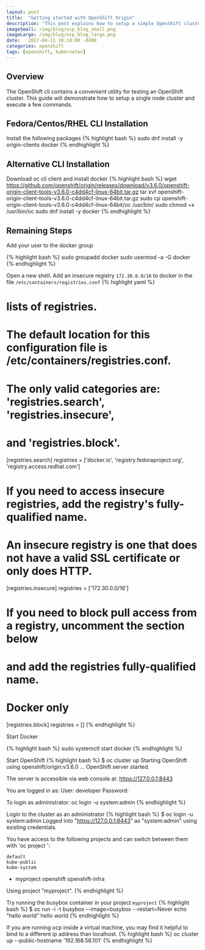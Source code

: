 ```yaml
---
layout: post
title:  "Getting started with OpenShift Origin"
description: "This post explains how to setup a simple OpenShift cluster"
imageSmall: /img/blog/ocp_blog_small.png
imageLarge: /img/blog/ocp_blog_large.png
date:   2017-04-11 10:18:00 -0400
categories: openshift
tags: [openshift, kubernetes]
---
```


## Overview
The OpenShift cli contains a convenient utility for testing an OpenShift cluster.  This guide will demonstrate how to
setup a single node cluster and execute a few commands.

## Fedora/Centos/RHEL CLI Installation
Install the following packages
{% highlight bash %}
sudo dnf install -y origin-clients docker
{% endhighlight %}

## Alternative CLI Installation
Download oc cli client and install docker
{% highlight bash %}
wget https://github.com/openshift/origin/releases/download/v3.6.0/openshift-origin-client-tools-v3.6.0-c4dd4cf-linux-64bit.tar.gz
tar xvf openshift-origin-client-tools-v3.6.0-c4dd4cf-linux-64bit.tar.gz
sudo cp openshift-origin-client-tools-v3.6.0-c4dd4cf-linux-64bit/oc /usr/bin/
sudo chmod +x /usr/bin/oc
sudo dnf install -y docker
{% endhighlight %}

## Remaining Steps

Add your user to the docker group

{% highlight bash %}
sudo groupadd docker
sudo usermod -a -G docker <user name>
{% endhighlight %}

Open a new shell.  Add an insecure registry ```172.30.0.0/16``` to docker in the file ```/etc/containers/registries.conf```
{% highlight yaml %}
# lists of registries.

# The default location for this configuration file is /etc/containers/registries.conf.

# The only valid categories are: 'registries.search', 'registries.insecure',
# and 'registries.block'.

[registries.search]
registries = ['docker.io', 'registry.fedoraproject.org', 'registry.access.redhat.com']

# If you need to access insecure registries, add the registry's fully-qualified name.
# An insecure registry is one that does not have a valid SSL certificate or only does HTTP.
[registries.insecure]
registries = ['172.30.0.0/16']


# If you need to block pull access from a registry, uncomment the section below
# and add the registries fully-qualified name.
#
# Docker only
[registries.block]
registries = []
{% endhighlight %}

Start Docker

{% highlight bash %}
sudo systemctl start docker
{% endhighlight %}

Start OpenShift
{% highlight bash %}
$ oc cluster up
Starting OpenShift using openshift/origin:v3.6.0 ...
OpenShift server started.

The server is accessible via web console at:
    https://127.0.0.1:8443

You are logged in as:
    User:     developer
    Password: <any value>

To login as administrator:
    oc login -u system:admin
{% endhighlight %}

Login to the cluster as an administrator
{% highlight bash %}
$ oc login -u system:admin
Logged into "https://127.0.0.1:8443" as "system:admin" using existing credentials.

You have access to the following projects and can switch between them with 'oc project <projectname>':

    default
    kube-public
    kube-system
  * myproject
    openshift
    openshift-infra

Using project "myproject".
{% endhighlight %}

Try running the busybox container in your project ```myproject```
{% highlight bash %}
$ oc run -i -t busybox --image=busybox --restart=Never echo "hello world"
hello world
{% endhighlight %}

If you are running ocp inside a virtual machine, you may find it helpful to bind to a different ip address than localhost.
{% highlight bash %}
oc cluster up --public-hostname '192.168.56.101'
{% endhighlight %}
